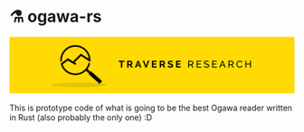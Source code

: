 # ⚗ ogawa-rs


[![Banner](banner.png)](https://traverseresearch.nl)

This is prototype code of what is going to be the best Ogawa reader written in Rust (also probably the only one) :D